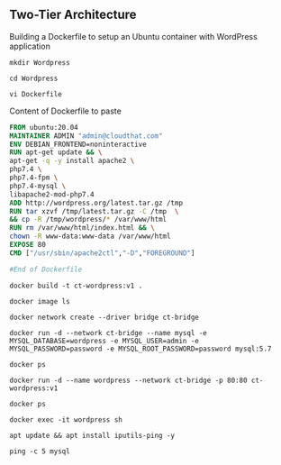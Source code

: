 ## Two-Tier Architecture

Building a Dockerfile to setup an Ubuntu container with WordPress application

```
mkdir Wordpress
```
```
cd Wordpress
```
```
vi Dockerfile
```
Content of Dockerfile to paste
```Dockerfile
FROM ubuntu:20.04
MAINTAINER ADMIN "admin@cloudthat.com"
ENV DEBIAN_FRONTEND=noninteractive
RUN apt-get update && \
apt-get -q -y install apache2 \
php7.4 \
php7.4-fpm \
php7.4-mysql \
libapache2-mod-php7.4
ADD http://wordpress.org/latest.tar.gz /tmp
RUN tar xzvf /tmp/latest.tar.gz -C /tmp  \
&& cp -R /tmp/wordpress/* /var/www/html
RUN rm /var/www/html/index.html && \
chown -R www-data:www-data /var/www/html
EXPOSE 80
CMD ["/usr/sbin/apache2ctl","-D","FOREGROUND"]

#End of Dockerfile
```
```
docker build -t ct-wordpress:v1 .
```
```
docker image ls
```
```
docker network create --driver bridge ct-bridge
```
```
docker run -d --network ct-bridge --name mysql -e MYSQL_DATABASE=wordpress -e MYSQL_USER=admin -e MYSQL_PASSWORD=password -e MYSQL_ROOT_PASSWORD=password mysql:5.7
```
```
docker ps
```
```
docker run -d --name wordpress --network ct-bridge -p 80:80 ct-wordpress:v1
```
```
docker ps
```
```
docker exec -it wordpress sh
```
```
apt update && apt install iputils-ping -y
```
```
ping -c 5 mysql
```

